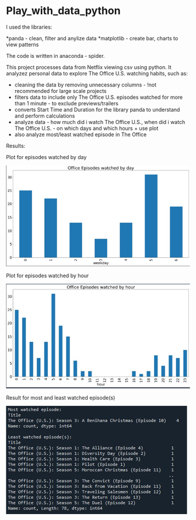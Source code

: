 # Play_with_data_python

I used the libraries:

 *panda - clean, filter and anylize data
 *matplotlib - create bar, charts to view patterns



The code is written in anaconda - spider.



This project processes data from Netflix viewing csv using python. It analyzez personal data to explore The Office U.S. watching habits, such as:
 * cleaning the data by removing unnecessary columns - !not recommended for large scale projects
 * filters data to include only The Office U.S. episodes watched for more than 1 minute - to exclude previews/trailers
 * converts Start Time and Duration for the library panda to understand and perform calculations
 * analyze data - how much did i watch The Office U.S., when did i watch The Office U.S. - on which days and which hours + use plot
 * also analyze most/least watched episode in The Office

Results:

Plot for episodes watched by day

![Plot for episodes watched by day](episodes_watched_by_day.jpg)


Plot for episodes watched by hour

![Plot for episodes watched by hour](episodes_watched_by_hour.jpg)


Result for most and least watched episode(s)

![Result for most and least watched episodes](results_most_and_least_watched_episode(s).jpg)

